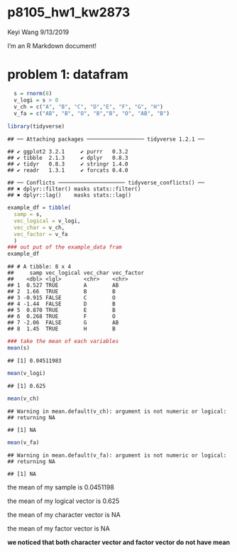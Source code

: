 p8105\_hw1\_kw2873
================
Keyi Wang
9/13/2019

I’m an R Markdown document\!

# problem 1: datafram

``` r
  s = rnorm(8)
  v_logi = s > 0
  v_ch = c("A", "B", "C", "D","E", "F", "G", "H")
  v_fa = c("AB", "B", "O", "B","B", "O", "AB", "B")
  
library(tidyverse)
```

    ## ── Attaching packages ────────────────── tidyverse 1.2.1 ──

    ## ✔ ggplot2 3.2.1     ✔ purrr   0.3.2
    ## ✔ tibble  2.1.3     ✔ dplyr   0.8.3
    ## ✔ tidyr   0.8.3     ✔ stringr 1.4.0
    ## ✔ readr   1.3.1     ✔ forcats 0.4.0

    ## ── Conflicts ───────────────────── tidyverse_conflicts() ──
    ## ✖ dplyr::filter() masks stats::filter()
    ## ✖ dplyr::lag()    masks stats::lag()

``` r
example_df = tibble(
  samp = s,
  vec_logical = v_logi,
  vec_char = v_ch,
  vec_factor = v_fa
  )
### out put of the example_data fram
example_df
```

    ## # A tibble: 8 x 4
    ##     samp vec_logical vec_char vec_factor
    ##    <dbl> <lgl>       <chr>    <chr>     
    ## 1  0.527 TRUE        A        AB        
    ## 2  1.66  TRUE        B        B         
    ## 3 -0.915 FALSE       C        O         
    ## 4 -1.44  FALSE       D        B         
    ## 5  0.870 TRUE        E        B         
    ## 6  0.268 TRUE        F        O         
    ## 7 -2.06  FALSE       G        AB        
    ## 8  1.45  TRUE        H        B

``` r
### take the mean of each variables
mean(s)
```

    ## [1] 0.04511983

``` r
mean(v_logi)
```

    ## [1] 0.625

``` r
mean(v_ch)
```

    ## Warning in mean.default(v_ch): argument is not numeric or logical:
    ## returning NA

    ## [1] NA

``` r
mean(v_fa)
```

    ## Warning in mean.default(v_fa): argument is not numeric or logical:
    ## returning NA

    ## [1] NA

the mean of my sample is 0.0451198

the mean of my logical vector is 0.625

the mean of my character vector is NA

the mean of my factor vector is NA

**we noticed that both character vector and factor vector do not have
mean**
